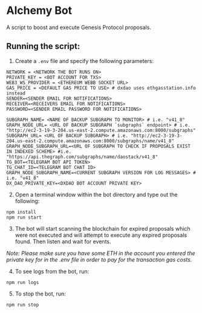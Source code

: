 # Alchemy Bot
A script to boost and execute Genesis Protocol proposals.

## Running the script:
1. Create a `.env` file and specify the following parameters:
```
NETWORK = <NETWORK THE BOT RUNS ON>
PRIVATE_KEY = <BOT ACCOUNT FOR TXS>
WEB3_WS_PROVIDER = <ETHEREUM WEBB SOCKET URL>
GAS_PRICE = <DEFAULT GAS PRICE TO USE> # dxdao uses ethgasstation.info instead
SENDER=<SENDER EMAIL FOR NOTIFICATIONS>
RECEIVER=<RECEIVERS EMAIL FOR NOTIFICATIONS>
PASSWORD=<SENDER EMAIL PASSWORD FOR NOTIFICATIONS>

SUBGRAPH_NAME= <NAME OF BACKUP SUBGRAPH TO MONITOR> # i.e. "v41_8" 
GRAPH_NODE_URL= <URL OF BACKUP SUBGRAPH `subgraphs` endpoint> # i.e. "http://ec2-3-19-3-204.us-east-2.compute.amazonaws.com:8000/subgraphs"
SUBGRAPH_URL= <URL OF BACKUP SUBGRAPH> # i.e. "http://ec2-3-19-3-204.us-east-2.compute.amazonaws.com:8000/subgraphs/name/v41_8"
GRAPH_NODE_SUBGRAPH_URL=<URL OF SUBGRAPH TO CHECK IF PROPOSALS EXIST IN INDEXED SCHEME> #i.e. "https://api.thegraph.com/subgraphs/name/daostack/v41_8"
TG_BOT=<TELEGRAM BOT API TOKEN>
TG_CHAT_ID=<TELEGRAM BOT CHAT ID>
GRAPH_NODE_SUBGRAPH_NAME=<CURRENT SUBGRAPH VERSION FOR LOG MESSAGES> # i.e. "v41_8"
DX_DAO_PRIVATE_KEY=<DXDAO BOT ACCOUNT PRIVATE KEY>
```
2. Open a terminal window within the bot directory and type out the following:
```
npm install
npm run start
```

3. The bot will start scanning the blockchain for expired proposals which were not executed and will attempt to execute any expired proposals found. Then listen and wait for events.

*Note: Please make sure you have some ETH in the account you entered the private key for in the .env file in order to pay for the transaction gas costs.*

4. To see logs from the bot, run:
```
npm run logs
```

5. To stop the bot, run:
```
npm run stop
```